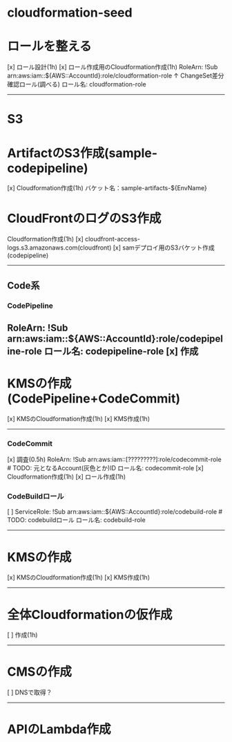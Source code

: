 # cloudformation-seed
# ロールを整える
[x] ロール設計(1h)
[x] ロール作成用のCloudformation作成(1h)
RoleArn: !Sub arn:aws:iam::${AWS::AccountId}:role/cloudformation-role
↑ ChangeSet差分確認ロール(調べる)
ロール名: cloudformation-role

---------------------
# S3
# ArtifactのS3作成(sample-codepipeline)
[x] Cloudformation作成(1h)
バケット名：sample-artifacts-${EnvName}

# CloudFrontのログのS3作成
Cloudformation作成(1h)
[x] cloudfront-access-logs.s3.amazonaws.com(cloudfront)
[x] samデプロイ用のS3バケット作成(codepipeline)

---------------------
## Code系
### CodePipeline
RoleArn: !Sub arn:aws:iam::${AWS::AccountId}:role/codepipeline-role
ロール名: codepipeline-role
[x] 作成
----------------------

# KMSの作成(CodePipeline+CodeCommit)
[x] KMSのCloudformation作成(1h)
[x] KMS作成(1h)

----------------------
### CodeCommit
[x] 調査(0.5h)
RoleArn: !Sub arn:aws:iam::[?????????]:role/codecommit-role  # TODO: 元となるAccount(灰色とか)ID
ロール名: codecommit-role
[x] Cloudformation作成(1h)
[x] ロール作成(1h)

### CodeBuildロール
[ ] ServiceRole: !Sub arn:aws:iam::${AWS::AccountId}:role/codebuild-role # TODO: codebuildロール
    ロール名: codebuild-role

----------------------

# KMSの作成
[x] KMSのCloudformation作成(1h)
[x] KMS作成(1h)

----------------------
# 全体Cloudformationの仮作成
[ ] 作成(1h)

----------------------
# CMSの作成
[ ] DNSで取得？

---------------------
# APIのLambda作成

